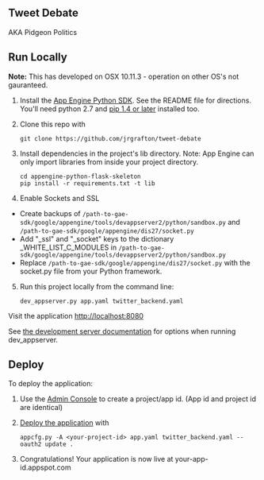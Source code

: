 ## Tweet Debate

AKA Pidgeon Politics

## Run Locally
**Note:** This has developed on OSX 10.11.3 - operation on other OS's not gauranteed.

1. Install the [App Engine Python SDK](https://developers.google.com/appengine/downloads).
See the README file for directions. You'll need python 2.7 and [pip 1.4 or later](http://www.pip-installer.org/en/latest/installing.html) installed too.

2. Clone this repo with

   ```
   git clone https://github.com/jrgrafton/tweet-debate
   ```
3. Install dependencies in the project's lib directory.
   Note: App Engine can only import libraries from inside your project directory.

   ```
   cd appengine-python-flask-skeleton
   pip install -r requirements.txt -t lib
   ```
4. Enable Sockets and SSL

 * Create backups of ```/path-to-gae-sdk/google/appengine/tools/devappserver2/python/sandbox.py``` and ```/path-to-gae-sdk/google/appengine/dis27/socket.py```
 * Add "_ssl" and "_socket" keys to the dictionary _WHITE_LIST_C_MODULES in ```/path-to-gae-sdk/google/appengine/tools/devappserver2/python/sandbox.py```
 * Replace ```/path-to-gae-sdk/google/appengine/dis27/socket.py``` with the socket.py file from your Python framework.

5. Run this project locally from the command line:

   ```
   dev_appserver.py app.yaml twitter_backend.yaml
   ```

Visit the application [http://localhost:8080](http://localhost:8080)

See [the development server documentation](https://developers.google.com/appengine/docs/python/tools/devserver)
for options when running dev_appserver.

## Deploy
To deploy the application:

1. Use the [Admin Console](https://appengine.google.com) to create a
   project/app id. (App id and project id are identical)
1. [Deploy the
   application](https://developers.google.com/appengine/docs/python/tools/uploadinganapp) with

   ```
   appcfg.py -A <your-project-id> app.yaml twitter_backend.yaml --oauth2 update .
   ```
1. Congratulations!  Your application is now live at your-app-id.appspot.com
